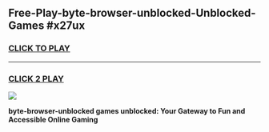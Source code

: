 
## Free-Play-byte-browser-unblocked-Unblocked-Games #x27ux
<h3>
<a href="https://news.freeplayer.one?title=byte-browser-unblocked&ref=8M">CLICK TO PLAY</a></h3>
<hr>

<h3>
<a href="https://news.freeplayer.one?title=byte-browser-unblocked&ref=8M">CLICK 2 PLAY</a>
  
</h3>

<a href="https://news.freeplayer.one?title=byte-browser-unblocked&ref=8M"><img src="https://clearcache.store/games.png"></a>


**byte-browser-unblocked games unblocked: Your Gateway to Fun and Accessible Online Gaming**
